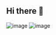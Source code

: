 ## Hi there 👋

<!--
**huGeurl/huGeurl** is a ✨ _special_ ✨ repository because its `README.md` (this file) appears on your GitHub profile.

Here are some ideas to get you started:

- 🔭 I’m currently working on ...
- 🌱 I’m currently learning ...
- 👯 I’m looking to collaborate on ...
- 🤔 I’m looking for help with ...
- 💬 Ask me about ...
- 📫 How to reach me: ...
- 😄 Pronouns: ...
- ⚡ Fun fact: ...
-->

![image](https://github.com/user-attachments/assets/8766b3b5-a500-44d2-902b-28d497cef54f)
![image](https://github.com/user-attachments/assets/a60f1f01-d361-4f15-8a39-a35d17411dfb)
